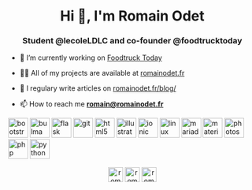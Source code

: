 <h1 align="center">Hi 👋, I'm Romain Odet</h1>
<h3 align="center">Student @lecoleLDLC and co-founder @foodtrucktoday</h3>

- 🔭 I’m currently working on [Foodtruck Today](https://foodtrucktoday.fr)

- 👨‍💻 All of my projects are available at [romainodet.fr](https://romainodet.fr)

- 📝 I regulary write articles on [romainodet.fr/blog/](https://romainodet.fr/blog/)

- 📫 How to reach me **romain@romainodet.fr**

<p align="left"><img src="https://devicons.github.io/devicon/devicon.git/icons/bootstrap/bootstrap-plain.svg" alt="bootstrap" width="40" height="40"/> <img src="https://raw.githubusercontent.com/gilbarbara/logos/804dc257b59e144eaca5bc6ffd16949752c6f789/logos/bulma.svg" alt="bulma" width="40" height="40"/> <img src="https://www.vectorlogo.zone/logos/pocoo_flask/pocoo_flask-icon.svg" alt="flask" width="40" height="40"/> <img src="https://www.vectorlogo.zone/logos/git-scm/git-scm-icon.svg" alt="git" width="40" height="40"/> <img src="https://devicons.github.io/devicon/devicon.git/icons/html5/html5-original-wordmark.svg" alt="html5" width="40" height="40"/> <img src="https://www.vectorlogo.zone/logos/adobe_illustrator/adobe_illustrator-icon.svg" alt="illustrator" width="40" height="40"/> <img src="https://upload.wikimedia.org/wikipedia/commons/d/d1/Ionic_Logo.svg" alt="ionic" width="40" height="40"/> <img src="https://devicons.github.io/devicon/devicon.git/icons/linux/linux-original.svg" alt="linux" width="40" height="40"/> <img src="https://www.vectorlogo.zone/logos/mariadb/mariadb-icon.svg" alt="mariadb" width="40" height="40"/> <img src="https://raw.githubusercontent.com/prplx/svg-logos/5585531d45d294869c4eaab4d7cf2e9c167710a9/svg/materialize.svg" alt="materialize" width="40" height="40"/> <img src="https://devicons.github.io/devicon/devicon.git/icons/photoshop/photoshop-plain.svg" alt="photoshop" width="40" height="40"/> <img src="https://devicons.github.io/devicon/devicon.git/icons/php/php-original.svg" alt="php" width="40" height="40"/> <img src="https://devicons.github.io/devicon/devicon.git/icons/python/python-original.svg" alt="python" width="40" height="40"/></p>

<p align="center">
<a href="https://twitter.com/romainodet" target="blank"><img align="center" src="https://cdn.jsdelivr.net/npm/simple-icons@3.0.1/icons/twitter.svg" alt="romainodet" height="30" width="30" /></a>
<a href="https://linkedin.com/in/romainodet" target="blank"><img align="center" src="https://cdn.jsdelivr.net/npm/simple-icons@3.0.1/icons/linkedin.svg" alt="romainodet" height="30" width="30" /></a>
<a href="https://instagram.com/romain.odet" target="blank"><img align="center" src="https://cdn.jsdelivr.net/npm/simple-icons@3.0.1/icons/instagram.svg" alt="romain.odet" height="30" width="30" /></a>
</p>
